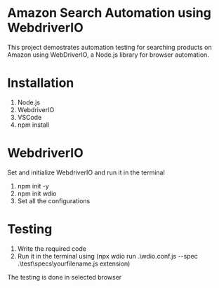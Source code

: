 # Amazon Search Automation using WebdriverIO
This project demostrates automation testing for searching products on Amazon using WebDriverIO, a Node.js library for browser automation.

# Installation
1. Node.js
2. WebdriverIO
3. VSCode
4. npm install

# WebdriverIO
Set and initialize WebdriverIO and run it in the terminal
1. npm init -y
2. npm init wdio
3. Set all the configurations

# Testing
1. Write the required code
2. Run it in the terminal using (npx wdio run .\wdio.conf.js --spec .\test\specs\yourfilename.js extension)

The testing is done in selected browser
